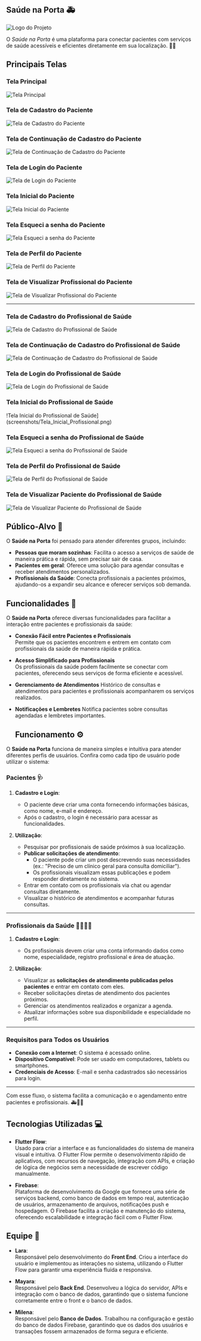 <!--
**SaudenaPorta/SaudenaPorta** is a ✨ _special_ ✨ repository because its `README.md` (this file) appears on your GitHub profile.
-->

## Saúde na Porta 🚑

![Logo do Projeto](imagens/logo.png)

O *Saúde na Porta* é uma plataforma para conectar pacientes com serviços de saúde acessíveis e eficientes diretamente em sua localização. 💜🧡

## Principais Telas

### Tela Principal
![Tela Principal](screenshots/Tela_Principal.png)

### Tela de Cadastro do Paciente
![Tela de Cadastro do Paciente](screenshots/Cadastro_Paciente_Email.png)

### Tela de Continuação de Cadastro do Paciente
![Tela de Continuação de Cadastro do Paciente](screenshots/Cadastro_Paciente_Continuação.png)

### Tela de Login do Paciente
![Tela de Login do Paciente](screenshots/Login_Paciente.png)

### Tela Inicial do Paciente
![Tela Inicial do Paciente](screenshots/Tela_Inicial_Paciente.png)

### Tela Esqueci a senha do Paciente
![Tela Esqueci a senha do Paciente](screenshots/EsqueciSenha_Paciente.png)

### Tela de Perfil do Paciente
![Tela de Perfil do Paciente](screenshots/Perfil_Paciente.png)

### Tela de Visualizar Profissional do Paciente
![Tela de Visualizar Profissional do Paciente](screenshots/Visualizar_Profissional.png)

---

### Tela de Cadastro do Profissional de Saúde
![Tela de Cadastro do Profissional de Saúde](screenshots/Cadastro_Profissional_Email.png)

### Tela de Continuação de Cadastro do Profissional de Saúde
![Tela de Continuação de Cadastro do Profissional de Saúde](screenshots/Cadastro_Profissional_Continuação.png)

### Tela de Login do Profissional de Saúde
![Tela de Login do Profissional de Saúde](screenshots/Login_Profissional.png)

### Tela Inicial do Profissional de Saúde
!Tela Inicial do Profissional de Saúde](screenshots/Tela_Inicial_Profissional.png)

### Tela Esqueci a senha do Profissional de Saúde
![Tela Esqueci a senha do Profissional de Saúde](screenshots/EsqueciSenha_Profissional.png)

### Tela de Perfil do Profissional de Saúde
![Tela de Perfil do Profissional de Saúde](screenshots/Perfil_Profissional.png)

### Tela de Visualizar Paciente do Profissional de Saúde
![Tela de Visualizar Paciente do Profissional de Saúde](screenshots/Visualizar_Paciente.png)


## Público-Alvo 🎯

O **Saúde na Porta** foi pensado para atender diferentes grupos, incluindo:

- **Pessoas que moram sozinhas**: Facilita o acesso a serviços de saúde de maneira prática e rápida, sem precisar sair de casa.
- **Pacientes em geral**: Oferece uma solução para agendar consultas e receber atendimentos personalizados.
- **Profissionais da Saúde**: Conecta profissionais a pacientes próximos, ajudando-os a expandir seu alcance e oferecer serviços sob demanda.

## Funcionalidades 🚀

O **Saúde na Porta** oferece diversas funcionalidades para facilitar a interação entre pacientes e profissionais da saúde:

- **Conexão Fácil entre Pacientes e Profissionais**  
  Permite que os pacientes encontrem e entrem em contato com profissionais da saúde de maneira rápida e prática.

- **Acesso Simplificado para Profissionais**  
  Os profissionais da saúde podem facilmente se conectar com pacientes, oferecendo seus serviços de forma eficiente e acessível.

- **Gerenciamento de Atendimentos** 
  Histórico de consultas e atendimentos para pacientes e profissionais acompanharem os serviços realizados.

- **Notificações e Lembretes** 
  Notifica pacientes sobre consultas agendadas e lembretes importantes.

  ## Funcionamento ⚙️

O **Saúde na Porta** funciona de maneira simples e intuitiva para atender diferentes perfis de usuários. Confira como cada tipo de usuário pode utilizar o sistema:

### Pacientes 🩺
1. **Cadastro e Login**:  
   - O paciente deve criar uma conta fornecendo informações básicas, como nome, e-mail e endereço.
   - Após o cadastro, o login é necessário para acessar as funcionalidades.

2. **Utilização**:  
   - Pesquisar por profissionais de saúde próximos à sua localização.  
   - **Publicar solicitações de atendimento**:  
     - O paciente pode criar um post descrevendo suas necessidades (ex.: "Preciso de um clínico geral para consulta domiciliar").  
     - Os profissionais visualizam essas publicações e podem responder diretamente no sistema.  
   - Entrar em contato com os profissionais via chat ou agendar consultas diretamente.  
   - Visualizar o histórico de atendimentos e acompanhar futuras consultas.

---

### Profissionais da Saúde 👩‍⚕️👨‍⚕️
1. **Cadastro e Login**:  
   - Os profissionais devem criar uma conta informando dados como nome, especialidade, registro profissional e área de atuação.

2. **Utilização**:  
   - Visualizar as **solicitações de atendimento publicadas pelos pacientes** e entrar em contato com eles.  
   - Receber solicitações diretas de atendimento dos pacientes próximos.  
   - Gerenciar os atendimentos realizados e organizar a agenda.  
   - Atualizar informações sobre sua disponibilidade e especialidade no perfil.

---

### Requisitos para Todos os Usuários
- **Conexão com a Internet**: O sistema é acessado online.  
- **Dispositivo Compatível**: Pode ser usado em computadores, tablets ou smartphones.  
- **Credenciais de Acesso**: E-mail e senha cadastrados são necessários para login.

---

Com esse fluxo, o sistema facilita a comunicação e o agendamento entre pacientes e profissionais. 🚑💜🧡

## Tecnologias Utilizadas 💻

- **Flutter Flow**:  
  Usado para criar a interface e as funcionalidades do sistema de maneira visual e intuitiva. O Flutter Flow permite o desenvolvimento rápido de aplicativos, com recursos de navegação, integração com APIs, e criação de lógica de negócios sem a necessidade de escrever código manualmente.

- **Firebase**:  
  Plataforma de desenvolvimento da Google que fornece uma série de serviços backend, como banco de dados em tempo real, autenticação de usuários, armazenamento de arquivos, notificações push e hospedagem. O Firebase facilita a criação e manutenção do sistema, oferecendo escalabilidade e integração fácil com o Flutter Flow.

## Equipe 👥

- **Lara**:  
  Responsável pelo desenvolvimento do **Front End**. Criou a interface do usuário e implementou as interações no sistema, utilizando o Flutter Flow para garantir uma experiência fluida e responsiva.

- **Mayara**:  
  Responsável pelo **Back End**. Desenvolveu a lógica do servidor, APIs e integração com o banco de dados, garantindo que o sistema funcione corretamente entre o front e o banco de dados.

- **Milena**:  
  Responsável pelo **Banco de Dados**. Trabalhou na configuração e gestão do banco de dados Firebase, garantindo que os dados dos usuários e transações fossem armazenados de forma segura e eficiente.


